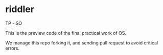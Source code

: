 riddler
=======

TP - SO

This is the preview code of the final practical work of OS.

We manage this repo forking it, and sending pull request to avoid critical errors.
